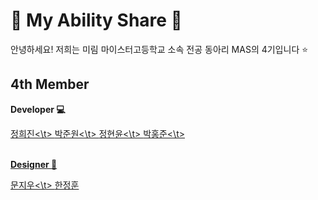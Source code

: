 # 💛 My Ability Share 🐤

안녕하세요! 저희는 미림 마이스터고등학교 소속 전공 동아리 MAS의 4기입니다 ⭐ <br>

## 4th Member
<strong>Developer 💻</strong>
  <div markdown="1">
      <a href="https://github.com/hjzhhhj">정희진<\t>
      <a href="https://github.com/nck90">박준원<\t>
      <a href="https://github.com/Hyjung07">정현윤<\t>
      <a href="https://github.com/hJun-KR">박홍준<\t>
  </div><br>

<strong>Designer 🎨</strong>
  <div markdown="1">
      <a href="https://github.com/">문지우<\t>
      <a href="https://github.com/">한정훈
  </div>
